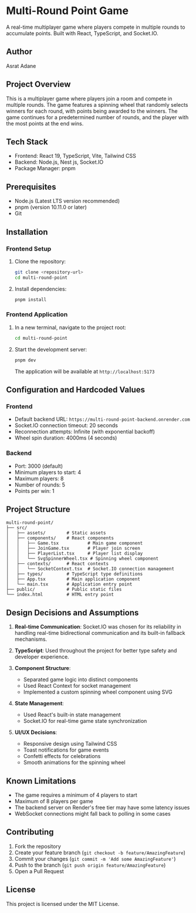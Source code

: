# Multi-Round Point Game

A real-time multiplayer game where players compete in multiple rounds to accumulate points. Built with React, TypeScript, and Socket.IO.

## Author
Asrat Adane

## Project Overview
This is a multiplayer game where players join a room and compete in multiple rounds. The game features a spinning wheel that randomly selects winners for each round, with points being awarded to the winners. The game continues for a predetermined number of rounds, and the player with the most points at the end wins.

## Tech Stack
- Frontend: React 19, TypeScript, Vite, Tailwind CSS
- Backend: Node.js, Nest js, Socket.IO
- Package Manager: pnpm

## Prerequisites
- Node.js (Latest LTS version recommended)
- pnpm (version 10.11.0 or later)
- Git

## Installation

### Frontend Setup
1. Clone the repository:
   ```bash
   git clone <repository-url>
   cd multi-round-point
   ```

2. Install dependencies:
   ```bash
   pnpm install
   ```




### Frontend Application
1. In a new terminal, navigate to the project root:
   ```bash
   cd multi-round-point
   ```

2. Start the development server:
   ```bash
   pnpm dev
   ```
   The application will be available at `http://localhost:5173`

## Configuration and Hardcoded Values

### Frontend
- Default backend URL: `https://multi-round-point-backend.onrender.com`
- Socket.IO connection timeout: 20 seconds
- Reconnection attempts: Infinite (with exponential backoff)
- Wheel spin duration: 4000ms (4 seconds)

### Backend
- Port: 3000 (default)
- Minimum players to start: 4
- Maximum players: 8
- Number of rounds: 5
- Points per win: 1

## Project Structure
```
multi-round-point/
├── src/
│   ├── assets/        # Static assets
│   ├── components/    # React components
│   │   ├── Game.tsx           # Main game component
│   │   ├── JoinGame.tsx       # Player join screen
│   │   ├── PlayerList.tsx     # Player list display
│   │   └── SvgSpinnerWheel.tsx # Spinning wheel component
│   ├── contexts/      # React contexts
│   │   └── SocketContext.tsx  # Socket.IO connection management
│   ├── types/         # TypeScript type definitions
│   ├── App.tsx        # Main application component
│   └── main.tsx       # Application entry point
├── public/            # Public static files
└── index.html         # HTML entry point
```

## Design Decisions and Assumptions

1. **Real-time Communication**: Socket.IO was chosen for its reliability in handling real-time bidirectional communication and its built-in fallback mechanisms.

2. **TypeScript**: Used throughout the project for better type safety and developer experience.

3. **Component Structure**: 
   - Separated game logic into distinct components
   - Used React Context for socket management
   - Implemented a custom spinning wheel component using SVG

4. **State Management**:
   - Used React's built-in state management
   - Socket.IO for real-time game state synchronization

5. **UI/UX Decisions**:
   - Responsive design using Tailwind CSS
   - Toast notifications for game events
   - Confetti effects for celebrations
   - Smooth animations for the spinning wheel

## Known Limitations
- The game requires a minimum of 4 players to start
- Maximum of 8 players per game
- The backend server on Render's free tier may have some latency issues
- WebSocket connections might fall back to polling in some cases

## Contributing
1. Fork the repository
2. Create your feature branch (`git checkout -b feature/AmazingFeature`)
3. Commit your changes (`git commit -m 'Add some AmazingFeature'`)
4. Push to the branch (`git push origin feature/AmazingFeature`)
5. Open a Pull Request

## License
This project is licensed under the MIT License.
